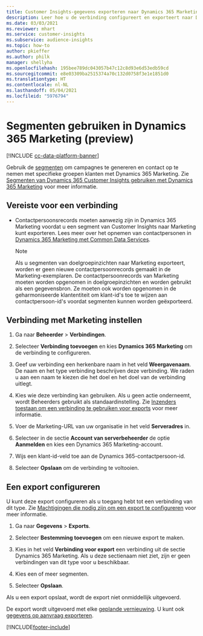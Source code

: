 ```yaml
---
title: Customer Insights-gegevens exporteren naar Dynamics 365 Marketing
description: Leer hoe u de verbinding configureert en exporteert naar Dynamics 365 Marketing.
ms.date: 03/03/2021
ms.reviewer: mhart
ms.service: customer-insights
ms.subservice: audience-insights
ms.topic: how-to
author: pkieffer
ms.author: philk
manager: shellyha
ms.openlocfilehash: 195bee789dc043057b47c12c8d93e6d53edb59cd
ms.sourcegitcommit: e8e03309ba2515374a70c132d0758f3e1e1851d0
ms.translationtype: HT
ms.contentlocale: nl-NL
ms.lasthandoff: 05/04/2021
ms.locfileid: "5976794"
---
```

# <a name="use-segments-in-dynamics-365-marketing-preview"></a>Segmenten gebruiken in Dynamics 365 Marketing (preview)

[!INCLUDE [cc-data-platform-banner](../includes/cc-data-platform-banner.md)]

Gebruik de [segmenten](segments.md) om campagnes te genereren en contact op te nemen met specifieke groepen klanten met Dynamics 365 Marketing. Zie [Segmenten van Dynamics 365 Customer Insights gebruiken met Dynamics 365 Marketing](/dynamics365/marketing/customer-insights-segments) voor meer informatie.

## <a name="prerequisite-for-a-connection"></a>Vereiste voor een verbinding

- Contactpersoonsrecords moeten aanwezig zijn in Dynamics 365 Marketing voordat u een segment van Customer Insights naar Marketing kunt exporteren. Lees meer over het opnemen van contactpersonen in [Dynamics 365 Marketing met Common Data Services](connect-power-query.md)​.

  > [!NOTE]
  > Als u segmenten van doelgroepinzichten naar Marketing exporteert, worden er geen nieuwe contactpersoonrecords gemaakt in de Marketing-exemplaren. De contactpersoonrecords van Marketing moeten worden opgenomen in doelgroepinzichten en worden gebruikt als een gegevensbron. Ze moeten ook worden opgenomen in de geharmoniseerde klantentiteit om klant-id's toe te wijzen aan contactpersoon-id's voordat segmenten kunnen worden geëxporteerd.

## <a name="set-up-connection-to-marketing"></a>Verbinding met Marketing instellen

1. Ga naar **Beheerder** > **Verbindingen**.

1. Selecteer **Verbinding toevoegen** en kies **Dynamics 365 Marketing** om de verbinding te configureren.

1. Geef uw verbinding een herkenbare naam in het veld **Weergavenaam**. De naam en het type verbinding beschrijven deze verbinding. We raden u aan een naam te kiezen die het doel en het doel van de verbinding uitlegt.

1. Kies wie deze verbinding kan gebruiken. Als u geen actie onderneemt, wordt Beheerders gebruikt als standaardinstelling. Zie [Inzenders toestaan om een verbinding te gebruiken voor exports](connections.md#allow-contributors-to-use-a-connection-for-exports) voor meer informatie.

1. Voer de Marketing-URL van uw organisatie in het veld **Serveradres** in.

1. Selecteer in de sectie **Account van serverbeheerder** de optie **Aanmelden** en kies een Dynamics 365 Marketing-account.

1. Wijs een klant-id-veld toe aan de Dynamics 365-contactpersoon-id.

1. Selecteer **Opslaan** om de verbinding te voltooien. 

## <a name="configure-an-export"></a>Een export configureren

U kunt deze export configureren als u toegang hebt tot een verbinding van dit type. Zie [Machtigingen die nodig zijn om een export te configureren](export-destinations.md#set-up-a-new-export) voor meer informatie.

1. Ga naar **Gegevens** > **Exports**.

1. Selecteer **Bestemming toevoegen** om een nieuwe export te maken.

1. Kies in het veld **Verbinding voor export** een verbinding uit de sectie Dynamics 365 Marketing. Als u deze sectienaam niet ziet, zijn er geen verbindingen van dit type voor u beschikbaar.

1. Kies een of meer segmenten.

1. Selecteer **Opslaan**.

Als u een export opslaat, wordt de export niet onmiddellijk uitgevoerd.

De export wordt uitgevoerd met elke [geplande vernieuwing](system.md#schedule-tab). U kunt ook [gegevens op aanvraag exporteren](export-destinations.md#run-exports-on-demand). 

[!INCLUDE[footer-include](../includes/footer-banner.md)]
